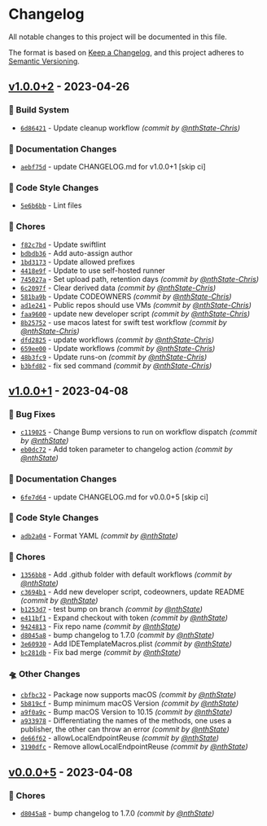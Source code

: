 # Changelog
All notable changes to this project will be documented in this file.

The format is based on [Keep a Changelog](https://keepachangelog.com/en/1.0.0/),
and this project adheres to [Semantic Versioning](https://semver.org/spec/v2.0.0.html).

## [v1.0.0+2] - 2023-04-26
### :construction_worker: Build System
- [`6d86421`](https://github.com/nthState/HaptrixSync/commit/6d86421ab38d215f5f4673f3e72352ce46ff0ea1) - Update cleanup workflow *(commit by [@nthState-Chris](https://github.com/nthState-Chris))*

### :memo: Documentation Changes
- [`aebf75d`](https://github.com/nthState/HaptrixSync/commit/aebf75dde09dd13cc8ff44a5904c73d6909e613c) - update CHANGELOG.md for v1.0.0+1 [skip ci]

### :art: Code Style Changes
- [`5e6b6bb`](https://github.com/nthState/HaptrixSync/commit/5e6b6bb0fb18cba3fe87cca2353f817c42f597d0) - Lint files

### :wrench: Chores
- [`f82c7bd`](https://github.com/nthState/HaptrixSync/commit/f82c7bd8c0fd950360c688f179dd187da10dbcb2) - Update swiftlint
- [`bdbdb36`](https://github.com/nthState/HaptrixSync/commit/bdbdb3632b28aa40a965a2c840085df6c999ffd8) - Add auto-assign author
- [`1bd3173`](https://github.com/nthState/HaptrixSync/commit/1bd317361085bf4d8a3b0bbdab06fa06e556bb7c) - Update allowed prefixes
- [`4418e9f`](https://github.com/nthState/HaptrixSync/commit/4418e9fa0b3de078e6ac56a6be79eebc692a3fdb) - Update to use self-hosted runner
- [`745027a`](https://github.com/nthState/HaptrixSync/commit/745027a6d5c615a017f01d47a956ed3bfca6e506) - Set upload path, retention days *(commit by [@nthState-Chris](https://github.com/nthState-Chris))*
- [`6c2097f`](https://github.com/nthState/HaptrixSync/commit/6c2097f3271375c9507fd90fa50519be770f2dcf) - Clear derived data *(commit by [@nthState-Chris](https://github.com/nthState-Chris))*
- [`581ba9b`](https://github.com/nthState/HaptrixSync/commit/581ba9b7629aa1159e8bfb6ebf59b9e1b13b8b08) - Update CODEOWNERS *(commit by [@nthState-Chris](https://github.com/nthState-Chris))*
- [`ad1e241`](https://github.com/nthState/HaptrixSync/commit/ad1e24177d56d356e285b76ef2a3eafe1852534f) - Public repos should use VMs *(commit by [@nthState-Chris](https://github.com/nthState-Chris))*
- [`faa9600`](https://github.com/nthState/HaptrixSync/commit/faa9600d07524cb98640070c1ac73a0660ac764a) - update new developer script *(commit by [@nthState-Chris](https://github.com/nthState-Chris))*
- [`8b25752`](https://github.com/nthState/HaptrixSync/commit/8b257528f34901f575cbb7013ca4be08259f2dd7) - use macos latest for swift test workflow *(commit by [@nthState-Chris](https://github.com/nthState-Chris))*
- [`dfd2825`](https://github.com/nthState/HaptrixSync/commit/dfd282514c105d924dabb008b1ebb27661e31a26) - update workflows *(commit by [@nthState-Chris](https://github.com/nthState-Chris))*
- [`659ee00`](https://github.com/nthState/HaptrixSync/commit/659ee008c615da4563f2c1effe55cd8b30a61167) - Update workflows *(commit by [@nthState-Chris](https://github.com/nthState-Chris))*
- [`48b3fc9`](https://github.com/nthState/HaptrixSync/commit/48b3fc944055b9e10c79116ee38f7d07a4b70840) - Update runs-on *(commit by [@nthState-Chris](https://github.com/nthState-Chris))*
- [`b3bfd82`](https://github.com/nthState/HaptrixSync/commit/b3bfd8222c89d3fee6b3c81e3462a80f4c43cfc5) - fix sed command *(commit by [@nthState-Chris](https://github.com/nthState-Chris))*


## [v1.0.0+1] - 2023-04-08
### :bug: Bug Fixes
- [`c119025`](https://github.com/nthState/HaptrixSync/commit/c119025b0a11c888df5d8bd99393f85622dc3ddf) - Change Bump versions to run on workflow dispatch *(commit by [@nthState](https://github.com/nthState))*
- [`eb0dc72`](https://github.com/nthState/HaptrixSync/commit/eb0dc7279d8aecb78fb429d55fe76c48a46cc2e9) - Add token parameter to changelog action *(commit by [@nthState](https://github.com/nthState))*

### :memo: Documentation Changes
- [`6fe7d64`](https://github.com/nthState/HaptrixSync/commit/6fe7d6430b7e50bd1ad4a656c00952932783912e) - update CHANGELOG.md for v0.0.0+5 [skip ci]

### :art: Code Style Changes
- [`adb2a04`](https://github.com/nthState/HaptrixSync/commit/adb2a042d2595b55c065741e434177ef31688663) - Format YAML *(commit by [@nthState](https://github.com/nthState))*

### :wrench: Chores
- [`1356bb8`](https://github.com/nthState/HaptrixSync/commit/1356bb8480663d8563cecbde0d81744443b907d4) - Add .github folder with default workflows *(commit by [@nthState](https://github.com/nthState))*
- [`c3694b1`](https://github.com/nthState/HaptrixSync/commit/c3694b18ee9c9a44fcaacc9b905dc5b33db286c4) - Add new developer script, codeowners, update README *(commit by [@nthState](https://github.com/nthState))*
- [`b1253d7`](https://github.com/nthState/HaptrixSync/commit/b1253d770f472bbc6ae1139c5393e0db90fef48c) - test bump on branch *(commit by [@nthState](https://github.com/nthState))*
- [`e411bf1`](https://github.com/nthState/HaptrixSync/commit/e411bf1e5b7eb20f9ecf31a41de45801e25f42db) - Expand checkout with token *(commit by [@nthState](https://github.com/nthState))*
- [`9424813`](https://github.com/nthState/HaptrixSync/commit/9424813c2f6408c1457e8181846a12a76f76b4d1) - Fix repo name *(commit by [@nthState](https://github.com/nthState))*
- [`d8045a8`](https://github.com/nthState/HaptrixSync/commit/d8045a8c11d8566288e1df575cb652c933c69923) - bump changelog to 1.7.0 *(commit by [@nthState](https://github.com/nthState))*
- [`3e60930`](https://github.com/nthState/HaptrixSync/commit/3e60930f9daecb07b94a3afac2ae537a91f85cd9) - Add IDETemplateMacros.plist *(commit by [@nthState](https://github.com/nthState))*
- [`bc281db`](https://github.com/nthState/HaptrixSync/commit/bc281dbb47f2c918e8aceedfb24d4d8a0bb10686) - Fix bad merge *(commit by [@nthState](https://github.com/nthState))*

### :flying_saucer: Other Changes
- [`cbfbc32`](https://github.com/nthState/HaptrixSync/commit/cbfbc326aac6a1acbfc96cedc98436beabd7f56a) - Package now supports macOS *(commit by [@nthState](https://github.com/nthState))*
- [`5b819cf`](https://github.com/nthState/HaptrixSync/commit/5b819cf66c5a59925d3ba1801b48ab4d44113c2e) - Bump minimum macOS Version *(commit by [@nthState](https://github.com/nthState))*
- [`a9f0a9c`](https://github.com/nthState/HaptrixSync/commit/a9f0a9c2d4a0ee0ec2ba7826383c8454ffd526f8) - Bump macOS Version to 10.15 *(commit by [@nthState](https://github.com/nthState))*
- [`a933978`](https://github.com/nthState/HaptrixSync/commit/a93397848b6835504ba2370ed72aed10dca7668e) - Differentiating the names of the methods, one uses a publisher, the other can throw an error *(commit by [@nthState](https://github.com/nthState))*
- [`de66f62`](https://github.com/nthState/HaptrixSync/commit/de66f626452fbd5749d49501b4eb48c4ced652e7) - allowLocalEndpointReuse *(commit by [@nthState](https://github.com/nthState))*
- [`3190dfc`](https://github.com/nthState/HaptrixSync/commit/3190dfcad92ebae882e1c83e3ec0268c06db7414) - Remove allowLocalEndpointReuse *(commit by [@nthState](https://github.com/nthState))*


## [v0.0.0+5] - 2023-04-08
### :wrench: Chores
- [`d8045a8`](https://github.com/nthState/HaptrixSync/commit/d8045a8c11d8566288e1df575cb652c933c69923) - bump changelog to 1.7.0 *(commit by [@nthState](https://github.com/nthState))*


[v0.0.0+5]: https://github.com/nthState/HaptrixSync/compare/v0.0.0+4...v0.0.0+5
[v1.0.0+1]: https://github.com/nthState/HaptrixSync/compare/v1.0...v1.0.0+1
[v1.0.0+2]: https://github.com/nthState/HaptrixSync/compare/v1.0.0+1...v1.0.0+2